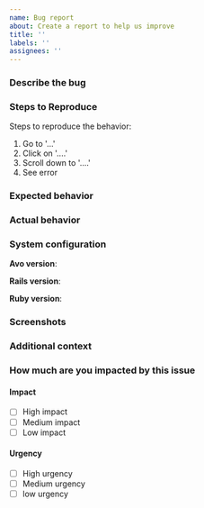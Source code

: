 ```yaml
---
name: Bug report
about: Create a report to help us improve
title: ''
labels: ''
assignees: ''
---
```


### Describe the bug
<!-- A clear and concise description of what the bug is. -->

### Steps to Reproduce
Steps to reproduce the behavior:
1. Go to '...'
2. Click on '....'
3. Scroll down to '....'
4. See error

### Expected behavior
<!-- Tell us what should happen -->

### Actual behavior
<!-- Tell us what happens instead -->

### System configuration
**Avo version**:

**Rails version**:

**Ruby version**:

### Screenshots
<!-- If applicable, add screenshots to help explain your problem. -->

### Additional context
<!-- Add any other context about the problem here. -->

### How much are you impacted by this issue
<!-- Please set a level for Impact and Urgency -->

#### Impact

 - [ ] High impact
 - [ ] Medium impact
 - [ ] Low impact

#### Urgency

 - [ ] High urgency
 - [ ] Medium urgency
 - [ ] low urgency
